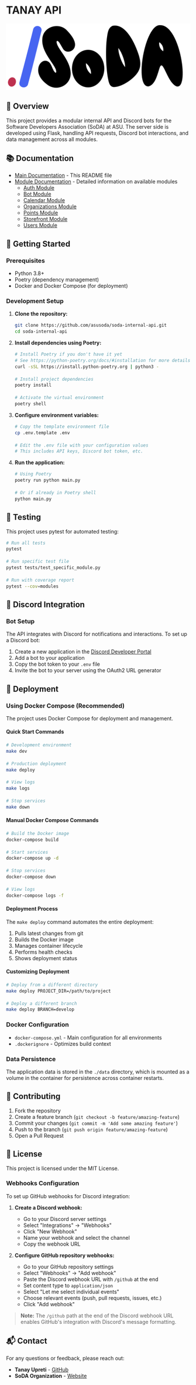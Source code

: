 # TANAY API

![SoDA Logo](./web/public/logo-dark.svg)

## 📖 Overview

This project provides a modular internal API and Discord bots for the Software Developers Association (SoDA) at ASU. The server side is developed using Flask, handling API requests, Discord bot interactions, and data management across all modules.

## 📚 Documentation

- [Main Documentation](#) - This README file
- [Module Documentation](./modules/README.md) - Detailed information on available modules
  - [Auth Module](./modules/auth/README.md)
  - [Bot Module](./modules/bot/README.md)
  - [Calendar Module](./modules/calendar/README.md)
  - [Organizations Module](./modules/organizations/README.md)
  - [Points Module](./modules/points/README.md)
  - [Storefront Module](./modules/storefront/README.md)
  - [Users Module](./modules/users/README.md)

## 🚀 Getting Started

### Prerequisites

- Python 3.8+
- Poetry (dependency management)
- Docker and Docker Compose (for deployment)

### Development Setup

1. **Clone the repository:**
   ```bash
   git clone https://github.com/asusoda/soda-internal-api.git
   cd soda-internal-api
   ```

2. **Install dependencies using Poetry:**
   ```bash
   # Install Poetry if you don't have it yet
   # See https://python-poetry.org/docs/#installation for more details
   curl -sSL https://install.python-poetry.org | python3 -
   
   # Install project dependencies
   poetry install
   
   # Activate the virtual environment
   poetry shell
   ```

3. **Configure environment variables:**
   ```bash
   # Copy the template environment file
   cp .env.template .env
   
   # Edit the .env file with your configuration values
   # This includes API keys, Discord bot token, etc.
   ```

4. **Run the application:**
   ```bash
   # Using Poetry
   poetry run python main.py
   
   # Or if already in Poetry shell
   python main.py
   ```

## 🧪 Testing

This project uses pytest for automated testing:

```bash
# Run all tests
pytest

# Run specific test file
pytest tests/test_specific_module.py

# Run with coverage report
pytest --cov=modules
```

## 🔄 Discord Integration

### Bot Setup

The API integrates with Discord for notifications and interactions. To set up a Discord bot:

1. Create a new application in the [Discord Developer Portal](https://discord.com/developers/applications)
2. Add a bot to your application
3. Copy the bot token to your `.env` file
4. Invite the bot to your server using the OAuth2 URL generator


## 🚢 Deployment

### Using Docker Compose (Recommended)

The project uses Docker Compose for deployment and management.

#### Quick Start Commands

```bash
# Development environment
make dev

# Production deployment
make deploy

# View logs
make logs

# Stop services
make down
```

#### Manual Docker Compose Commands

```bash
# Build the Docker image
docker-compose build

# Start services
docker-compose up -d

# Stop services
docker-compose down

# View logs
docker-compose logs -f
```

#### Deployment Process

The `make deploy` command automates the entire deployment:

1. Pulls latest changes from git
2. Builds the Docker image
3. Manages container lifecycle
4. Performs health checks
5. Shows deployment status

#### Customizing Deployment

```bash
# Deploy from a different directory
make deploy PROJECT_DIR=/path/to/project

# Deploy a different branch
make deploy BRANCH=develop
```

### Docker Configuration

- `docker-compose.yml` - Main configuration for all environments
- `.dockerignore` - Optimizes build context

### Data Persistence

The application data is stored in the `./data` directory, which is mounted as a volume in the container for persistence across container restarts.

## 📝 Contributing

1. Fork the repository
2. Create a feature branch (`git checkout -b feature/amazing-feature`)
3. Commit your changes (`git commit -m 'Add some amazing feature'`)
4. Push to the branch (`git push origin feature/amazing-feature`)
5. Open a Pull Request

## 📄 License

This project is licensed under the MIT License.


### Webhooks Configuration

To set up GitHub webhooks for Discord integration:

1. **Create a Discord webhook:**
   - Go to your Discord server settings
   - Select "Integrations" → "Webhooks"
   - Click "New Webhook"
   - Name your webhook and select the channel
   - Copy the webhook URL

2. **Configure GitHub repository webhooks:**
   - Go to your GitHub repository settings
   - Select "Webhooks" → "Add webhook"
   - Paste the Discord webhook URL with `/github` at the end
   - Set content type to `application/json`
   - Select "Let me select individual events"
   - Choose relevant events (push, pull requests, issues, etc.)
   - Click "Add webhook"

> **Note:** The `/github` path at the end of the Discord webhook URL enables GitHub's integration with Discord's message formatting.

## 📬 Contact

For any questions or feedback, please reach out:

- **Tanay Upreti** - [GitHub](https://github.com/code-wolf-byte)
- **SoDA Organization** - [Website](https://thesoda.io/)
